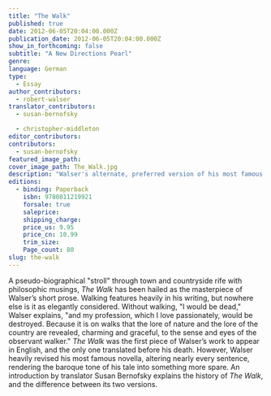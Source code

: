 ```yaml
---
title: "The Walk"
published: true
date: 2012-06-05T20:04:00.000Z
publication_date: 2012-06-05T20:04:00.000Z
show_in_forthcoming: false
subtitle: "A New Directions Pearl"
genre:
language: German
type:
  - Essay
author_contributors:
  - robert-walser
translator_contributors:
  - susan-bernofsky

  - christopher-middleton
editor_contributors:
contributors:
  - susan-bernofsky
featured_image_path:
cover_image_path: The_Walk.jpg
description: "Walser's alternate, preferred version of his most famous tale. "
editions:
  - binding: Paperback
    isbn: 9780811219921
    forsale: true
    saleprice:
    shipping_charge:
    price_us: 9.95
    price_cn: 10.99
    trim_size:
    Page_count: 80
slug: the-walk
---
```


A pseudo-biographical "stroll" through town and countryside rife with philosophic musings, _The Walk_ has been hailed as the masterpiece of Walser’s short prose. Walking features heavily in his writing, but nowhere else is it as elegantly considered. Without walking, "I would be dead," Walser explains, "and my profession, which I love passionately, would be destroyed. Because it is on walks that the lore of nature and the lore of the country are revealed, charming and graceful, to the sense and eyes of the observant walker." _The Walk_ was the first piece of Walser’s work to appear in English, and the only one translated before his death. However, Walser heavily revised his most famous novella, altering nearly every sentence, rendering the baroque tone of his tale into something more spare. An introduction by translator Susan Bernofsky explains the history of _The Walk_, and the difference between its two versions.

